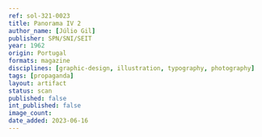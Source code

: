 ```yaml
---
ref: sol-321-0023
title: Panorama IV 2
author_name: [Júlio Gil]
publisher: SPN/SNI/SEIT
year: 1962
origin: Portugal
formats: magazine
disciplines: [graphic-design, illustration, typography, photography]
tags: [propaganda]
layout: artifact
status: scan
published: false
int_published: false
image_count:
date_added: 2023-06-16
---
```

